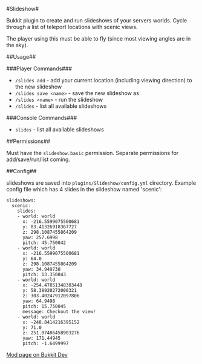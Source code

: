 #Slideshow#

Bukkit plugin to create and run slideshows of your servers worlds. Cycle through a list of teleport
locations with scenic views.

The player using this must be able to fly (since most viewing angles are in the sky).

##Usage##

###Player Commands###

* `/slides add` - add your current location (including viewing direction) to the new slideshow
* `/slides save <name>` - save the new slideshow as <name>
* `/slides <name>` - run the slideshow <name>
* `/slides` - list all available slideshows

###Console Commands###

* `slides` - list all available slideshows

##Permissions##

Must have the `slideshow.basic` permission.  Separate permissions for add/save/run/list coming.

##Config##

slideshows are saved into `plugins/Slideshow/config.yml` directory.  Example config file which has
4 slides in the slideshow named 'scenic':

    slideshows:
      scenic:
        slides:
        - world: world
          x: -216.5599075500681
          y: 83.41326918367727
          z: 298.1087455864209
          yaw: 257.6998
          pitch: 45.750042
        - world: world
          x: -216.5599075500681
          y: 64.0
          z: 298.1087455864209
          yaw: 34.949738
          pitch: 13.350043
        - world: world
          x: -254.47851348303448
          y: 58.38920272000321
          z: 303.40247912097806
          yaw: 64.9498
          pitch: 15.750045
          message: Checkout the view!
        - world: world
          x: -248.8414216395152
          y: 71.0
          z: 251.07486458903276
          yaw: 171.44945
          pitch: -1.6499997

[Mod page on Bukkit Dev](http://dev.bukkit.org/server-mods/slideshow/)